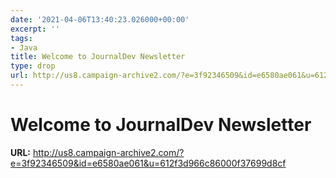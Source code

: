 ```yaml
---
date: '2021-04-06T13:40:23.026000+00:00'
excerpt: ''
tags:
- Java
title: Welcome to JournalDev Newsletter
type: drop
url: http://us8.campaign-archive2.com/?e=3f92346509&id=e6580ae061&u=612f3d966c86000f37699d8cf
---
```


# Welcome to JournalDev Newsletter

**URL:** http://us8.campaign-archive2.com/?e=3f92346509&id=e6580ae061&u=612f3d966c86000f37699d8cf
